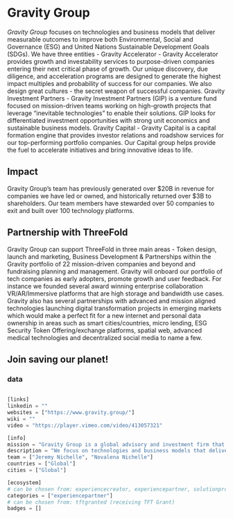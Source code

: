 # Gravity Group

*Gravity Group* focuses on technologies and business models that deliver measurable outcomes to improve both Environmental, Social and Governance (ESG) and United Nations Sustainable Development Goals (SDGs). We have three entities - Gravity Accelerator - Gravity Accelerator provides growth and investability services to purpose-driven companies entering their next critical phase of growth. Our unique discovery, due diligence, and acceleration programs are designed to generate the highest impact multiples and probability of success for our companies. We also design great cultures - the secret weapon of successful companies. Gravity Investment Partners - Gravity Investment Partners (GIP) is a venture fund focused on mission-driven teams working on high-growth projects that leverage “inevitable technologies” to enable their solutions. GIP looks for differentiated investment opportunities with strong unit economics and sustainable business models. Gravity Capital - Gravity Capital is a capital formation engine that provides investor relations and roadshow services for our top-performing portfolio companies. Our Capital group helps provide the fuel to accelerate initiatives and bring innovative ideas to life.

## Impact

Gravity Group’s team has previously generated over $20B in revenue for companies we have led or owned, and historically returned over $3B to shareholders. Our team members have stewarded over 50 companies to exit and built over 100 technology platforms. 

## Partnership with ThreeFold

Gravity Group can support ThreeFold in three main areas - Token design, launch and marketing, Business Development & Partnerships within the Gravity portfolio of 22 mission-driven companies and beyond and fundraising planning and management. Gravity will onboard our portfolio of tech companies as early adopters, promote growth and user feedback. For instance we founded several award winning enterprise collaboration VR/AR/Immersive platforms that are high storage and bandwidth use cases. Gravity also has several partnerships with advanced and mission aligned technologies launching digital transformation projects in emerging markets which would make a perfect fit for a new internet and personal data ownership in areas such as smart cities/countries, micro lending, ESG Security Token Offering/exchange platforms, spatial web, advanced medical technologies and decentralized social media to name a few.

## Join saving our planet!


### data

```python

[links]
linkedin = ""
websites = ["https://www.gravity.group/"]
wiki = ""
video = "https://player.vimeo.com/video/413057321"

[info]
mission = "Gravity Group is a global advisory and investment firm that partners with, consults for, invests in, and syndicates capital for mission-aligned companies between Seed and Series B."
description = "We focus on technologies and business models that deliver measurable outcomes to improve both Environmental, Social and Governance (ESG) and United Nations Sustainable Development Goals (SDGs). Gravity Group has three entities - Gravity Accelerator - Gravity Accelerator provides growth and investability services to purpose-driven companies entering their next critical phase of growth. Our unique discovery, due diligence, and acceleration programs are designed to generate the highest impact multiples and probability of success for our companies. We also design great cultures - the secret weapon of successful companies. Gravity Investment Partners - Gravity Investment Partners (GIP) is a venture fund focused on mission-driven teams working on high-growth projects that leverage “inevitable technologies” to enable their solutions. GIP looks for differentiated investment opportunities with strong unit economics and sustainable business models. Gravity Capital - Gravity Capital is a capital formation engine that provides investor relations and roadshow services for our top-performing portfolio companies. Our Capital group helps provide the fuel to accelerate initiatives and bring innovative ideas to life. Gravity Group’s team has previously generated over $20B in revenue for companies we have led or owned, and historically returned over $3B to shareholders. Our team members have stewarded over 50 companies to exit and built over 100 technology platforms. Gravity Group can support ThreeFold in three main areas - Token design, launch and marketing, Business Development & Partnerships within the Gravity portfolio of 22 mission-driven companies and beyond and fundraising planning and management. Gravity will onboard our portfolio of tech companies as early adopters, promote growth and user feedback. For instance we founded several award winning enterprise collaboration VR/AR/Immersive platforms that are high storage and bandwidth use cases.Gravity also has several partnerships with advanced and mission aligned technologies launching digital transformation projects in emerging markets which would make a perfect fit for a new internet and personal data ownership in areas such as smart cities/countries, micro lending, ESG Security Token Offering/exchange platforms, spatial web, advanced medical technologies and decentralized social media to name a few."
team = ["Jeremy Nichelle", "Novalena Nichelle"]
countries = ["Global"]
cities = ["Global"]

[ecosystem]
# can be chosen from: experiencecreator, experiencepartner, solutionprovider, farmer, systemintegrator
categories = ["experiencepartner"]
# can be chosen from: tftgranted (receiving TFT Grant)
badges = []

```
